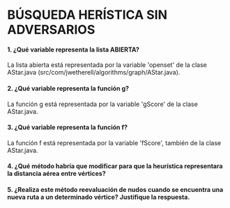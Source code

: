 # BÚSQUEDA HERÍSTICA SIN ADVERSARIOS

#### 1. ¿Qué variable representa la lista ABIERTA?
La lista abierta está representada por la variable 'openset' de la clase AStar.java (src/com/jwetherell/algorithms/graph/AStar.java).



#### 2. ¿Qué variable representa la función g?
La función g está representada por la variable 'gScore' de la clase AStar.java.

#### 3. ¿Qué variable representa la función f?
La función f está representada por la variable 'fScore', también de la clase AStar.java.


#### 4. ¿Qué método habría que modificar para que la heurística representara la distancia aérea entre vértices?


#### 5. ¿Realiza este método reevaluación de nudos cuando se encuentra una nueva ruta a un determinado vértice? Justifique la respuesta.

